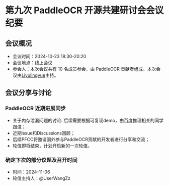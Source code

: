 # 第九次 PaddleOCR 开源共建研讨会会议纪要

## 会议概况

- 会议时间：2024-10-23 18:30-20:20
- 会议地点：线上会议
- 参会人：本次会议共有 10 名成员参会，由 PaddleOCR 贡献者组成。本次会议由[Liyulingyue](https://github.com/Liyulingyue)主持。

## 会议分享与讨论

### PaddleOCR 近期进展同步

- 关于内存泄漏问题的讨论: 后续需要根据可复现demo，由百度推理相关的同学跟进；
- 近期issue和Discussions回顾；
- 后续PFCC将邀请国外参与PaddleOCR贡献的开发者进行分享和交流；
- 轮值即将结束，计划开启新的一次轮值。

### 确定下次的部分议题及召开时间
- 时间：2024-11-06
- 轮值主持人：@UserWangZz

